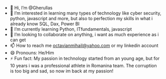- 👋 Hi, I’m @Gherullas
- 👀 I’m interested in learning many types of technology like cyber security, python, javascript and more, but also to perfection my skills in what i already know SQL, Dax, Power BI
- 🌱 I’m currently learning Python, ITfundamentals, javascript
- 💞️ I’m looking to collaborate on anything, i want as much experience as i can get
- 📫 How to reach me octavianmihail@yahoo.com or my linkedin account
- 😄 Pronouns: He/Him  
- ⚡ Fun fact: My passion in technology started from an young age, but for 10 years i was a professional athlete in Romanina team. The corruption is too big and sad, so now im back at my passion!

<!---
Gherullas/Gherullas is a ✨ special ✨ repository because its `README.md` (this file) appears on your GitHub profile.
You can click the Preview link to take a look at your changes.
--->
